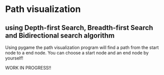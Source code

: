 # Path visualization
## using Depth-first Search, Breadth-first Search and Bidirectional search algorithm

Using pygame the path visualization program will find a path from the start node to a end node.
You can choose a start node and an end node by yourself!


WORK IN PROGRESS!! 

